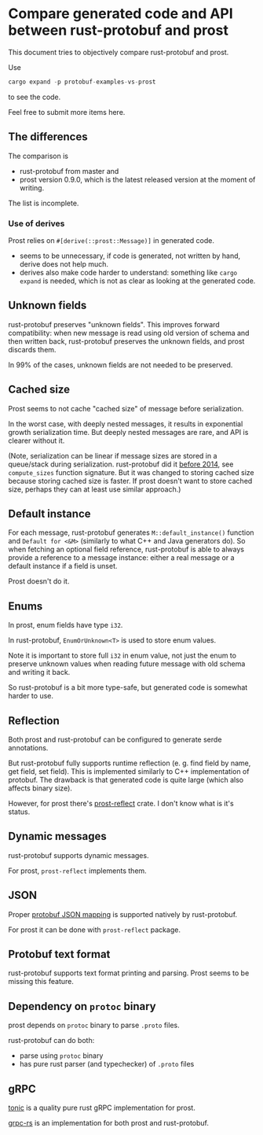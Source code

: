 <!-- cargo-sync-readme start -->

# Compare generated code and API between rust-protobuf and prost

This document tries to objectively compare rust-protobuf and prost.

Use

```rust
cargo expand -p protobuf-examples-vs-prost
```

to see the code.

Feel free to submit more items here.

## The differences

The comparison is
* rust-protobuf from master and
* prost version 0.9.0, which is the latest released version at the moment of writing.

The list is incomplete.

### Use of derives

Prost relies on `#[derive(::prost::Message)]` in generated code.
* seems to be unnecessary, if code is generated, not written by hand,
  derive does not help much.
* derives also make code harder to understand: something like `cargo expand`
  is needed, which is not as clear as looking at the generated code.

## Unknown fields

rust-protobuf preserves "unknown fields". This improves forward compatibility:
when new message is read using old version of schema and then written back,
rust-protobuf preserves the unknown fields, and prost discards them.

In 99% of the cases, unknown fields are not needed to be preserved.

## Cached size

Prost seems to not cache "cached size" of message before serialization.

In the worst case, with deeply nested messages, it results in exponential growth
serialization time. But deeply nested messages are rare, and API is clearer without it.

(Note, serialization can be linear if message sizes are stored in a queue/stack
during serialization. rust-protobuf did it
[before 2014](https://github.com/stepancheg/rust-protobuf/commit/86fe60cc67e3ea257fcad417bcb039973ace3bfc),
see `compute_sizes` function signature. But it was changed to storing cached size
because storing cached size is faster. If prost doesn't want to store cached size,
perhaps they can at least use similar approach.)

## Default instance

For each message, rust-protobuf generates `M::default_instance()` function
and `Default for <&M>` (similarly to what C++ and Java generators do).
So when fetching an optional field reference, rust-protobuf is able to
always provide a reference to a message instance: either a real message or a default instance
if a field is unset.

Prost doesn't do it.

## Enums

In prost, enum fields have type `i32`.

In rust-protobuf, `EnumOrUnknown<T>` is used to store enum values.

Note it is important to store full `i32` in enum value, not just the enum
to preserve unknown values when reading future message with old schema
and writing it back.

So rust-protobuf is a bit more type-safe, but generated code is somewhat harder to use.

## Reflection

Both prost and rust-protobuf can be configured to generate serde annotations.

But rust-protobuf fully supports runtime reflection
(e. g. find field by name, get field, set field).
This is implemented similarly to C++ implementation of protobuf.
The drawback is that generated code is quite large (which also affects binary size).

However, for prost there's [prost-reflect](https://github.com/andrewhickman/prost-reflect)
crate. I don't know what is it's status.

## Dynamic messages

rust-protobuf supports dynamic messages.

For prost, `prost-reflect` implements them.

## JSON

Proper [protobuf JSON mapping](https://developers.google.com/protocol-buffers/docs/proto3#json)
is supported natively by rust-protobuf.

For prost it can be done with `prost-reflect` package.

## Protobuf text format

rust-protobuf supports text format printing and parsing. Prost seems to be missing this feature.

## Dependency on `protoc` binary

prost depends on `protoc` binary to parse `.proto` files.

rust-protobuf can do both:
* parse using `protoc` binary
* has pure rust parser (and typechecker) of `.proto` files

## gRPC

[tonic](https://docs.rs/tonic/latest/tonic/) is a quality pure rust gRPC implementation
for prost.

[grpc-rs](https://github.com/tikv/grpc-rs) is an implementation for both
prost and rust-protobuf.

<!-- cargo-sync-readme end -->
